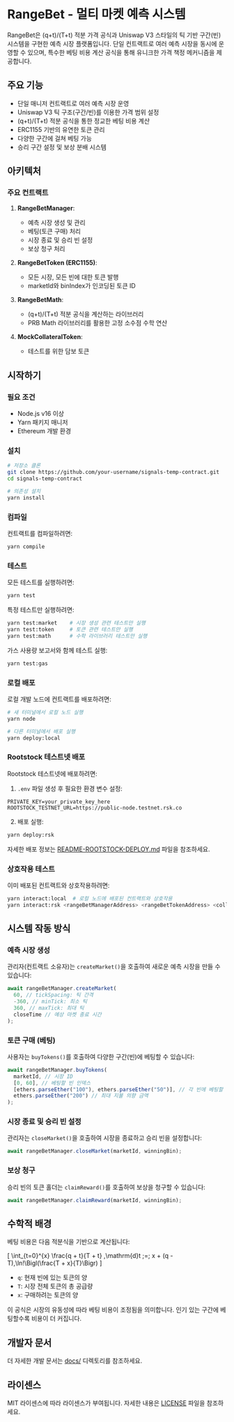 # RangeBet - 멀티 마켓 예측 시스템

RangeBet은 (q+t)/(T+t) 적분 가격 공식과 Uniswap V3 스타일의 틱 기반 구간(빈) 시스템을 구현한 예측 시장 플랫폼입니다. 단일 컨트랙트로 여러 예측 시장을 동시에 운영할 수 있으며, 특수한 베팅 비용 계산 공식을 통해 유니크한 가격 책정 메커니즘을 제공합니다.

## 주요 기능

- 단일 매니저 컨트랙트로 여러 예측 시장 운영
- Uniswap V3 틱 구조(구간/빈)를 이용한 가격 범위 설정
- (q+t)/(T+t) 적분 공식을 통한 정교한 베팅 비용 계산
- ERC1155 기반의 유연한 토큰 관리
- 다양한 구간에 걸쳐 베팅 가능
- 승리 구간 설정 및 보상 분배 시스템

## 아키텍처

### 주요 컨트랙트

1. **RangeBetManager**:

   - 예측 시장 생성 및 관리
   - 베팅(토큰 구매) 처리
   - 시장 종료 및 승리 빈 설정
   - 보상 청구 처리

2. **RangeBetToken (ERC1155)**:

   - 모든 시장, 모든 빈에 대한 토큰 발행
   - marketId와 binIndex가 인코딩된 토큰 ID

3. **RangeBetMath**:

   - (q+t)/(T+t) 적분 공식을 계산하는 라이브러리
   - PRB Math 라이브러리를 활용한 고정 소수점 수학 연산

4. **MockCollateralToken**:
   - 테스트를 위한 담보 토큰

## 시작하기

### 필요 조건

- Node.js v16 이상
- Yarn 패키지 매니저
- Ethereum 개발 환경

### 설치

```bash
# 저장소 클론
git clone https://github.com/your-username/signals-temp-contract.git
cd signals-temp-contract

# 의존성 설치
yarn install
```

### 컴파일

컨트랙트를 컴파일하려면:

```bash
yarn compile
```

### 테스트

모든 테스트를 실행하려면:

```bash
yarn test
```

특정 테스트만 실행하려면:

```bash
yarn test:market    # 시장 생성 관련 테스트만 실행
yarn test:token     # 토큰 관련 테스트만 실행
yarn test:math      # 수학 라이브러리 테스트만 실행
```

가스 사용량 보고서와 함께 테스트 실행:

```bash
yarn test:gas
```

### 로컬 배포

로컬 개발 노드에 컨트랙트를 배포하려면:

```bash
# 새 터미널에서 로컬 노드 실행
yarn node

# 다른 터미널에서 배포 실행
yarn deploy:local
```

### Rootstock 테스트넷 배포

Rootstock 테스트넷에 배포하려면:

1. `.env` 파일 생성 후 필요한 환경 변수 설정:

```
PRIVATE_KEY=your_private_key_here
ROOTSTOCK_TESTNET_URL=https://public-node.testnet.rsk.co
```

2. 배포 실행:

```bash
yarn deploy:rsk
```

자세한 배포 정보는 [README-ROOTSTOCK-DEPLOY.md](./README-ROOTSTOCK-DEPLOY.md) 파일을 참조하세요.

### 상호작용 테스트

이미 배포된 컨트랙트와 상호작용하려면:

```bash
yarn interact:local  # 로컬 노드에 배포된 컨트랙트와 상호작용
yarn interact:rsk <rangeBetManagerAddress> <rangeBetTokenAddress> <collateralTokenAddress>  # Rootstock에 배포된 컨트랙트와 상호작용
```

## 시스템 작동 방식

### 예측 시장 생성

관리자(컨트랙트 소유자)는 `createMarket()`을 호출하여 새로운 예측 시장을 만들 수 있습니다:

```javascript
await rangeBetManager.createMarket(
  60, // tickSpacing: 틱 간격
  -360, // minTick: 최소 틱
  360, // maxTick: 최대 틱
  closeTime // 예상 마켓 종료 시간
);
```

### 토큰 구매 (베팅)

사용자는 `buyTokens()`를 호출하여 다양한 구간(빈)에 베팅할 수 있습니다:

```javascript
await rangeBetManager.buyTokens(
  marketId, // 시장 ID
  [0, 60], // 베팅할 빈 인덱스
  [ethers.parseEther("100"), ethers.parseEther("50")], // 각 빈에 베팅할 금액
  ethers.parseEther("200") // 최대 지불 의향 금액
);
```

### 시장 종료 및 승리 빈 설정

관리자는 `closeMarket()`을 호출하여 시장을 종료하고 승리 빈을 설정합니다:

```javascript
await rangeBetManager.closeMarket(marketId, winningBin);
```

### 보상 청구

승리 빈의 토큰 홀더는 `claimReward()`를 호출하여 보상을 청구할 수 있습니다:

```javascript
await rangeBetManager.claimReward(marketId, winningBin);
```

## 수학적 배경

베팅 비용은 다음 적분식을 기반으로 계산됩니다:

\[
\int\_{t=0}^{x} \frac{q + t}{T + t} \,\mathrm{d}t
\;=\;
x + (q - T)\,\ln\!\Bigl(\frac{T + x}{T}\Bigr)
\]

- `q`: 현재 빈에 있는 토큰의 양
- `T`: 시장 전체 토큰의 총 공급량
- `x`: 구매하려는 토큰의 양

이 공식은 시장의 유동성에 따라 베팅 비용이 조정됨을 의미합니다. 인기 있는 구간에 베팅할수록 비용이 더 커집니다.

## 개발자 문서

더 자세한 개발 문서는 [docs/](./docs/) 디렉토리를 참조하세요.

## 라이센스

MIT 라이센스에 따라 라이센스가 부여됩니다. 자세한 내용은 [LICENSE](./LICENSE) 파일을 참조하세요.
